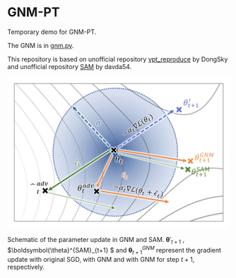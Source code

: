 # GNM-PT
Temporary demo for GNM-PT.

The GNM is in [gnm.py](https://github.com/Keke921/RSAM-PT/blob/main/gnm.py). 

This repository is based on unofficial repository [vpt_reproduce](https://github.com/DongSky/vpt_reproduce) by DongSky and unofficial repository [SAM](https://github.com/davda54/sam) by davda54.

![](sketch-sam_vs_gnm.png)

Schematic of the parameter update in GNM and SAM. $\boldsymbol{\theta}'_{t+1}$ , $\boldsymbol{\theta}^{SAM}_{t+1} $ and  $\boldsymbol{\theta}^{GNM}_{t+1}$ represent the gradient update with original SGD, with GNM and with GNM for step $t+1$, respectively.
